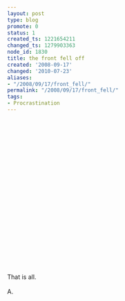 ```yaml
---
layout: post
type: blog
promote: 0
status: 1
created_ts: 1221654211
changed_ts: 1279903363
node_id: 1830
title: the front fell off
created: '2008-09-17'
changed: '2010-07-23'
aliases:
- "/2008/09/17/front_fell/"
permalink: "/2008/09/17/front_fell/"
tags:
- Procrastination
---
```

<object width="425" height="344"><param name="movie" value="http://www.youtube.com/v/WcU4t6zRAKg&hl=en&fs=1&rel=0"></param><param name="allowFullScreen" value="true"></param><embed src="http://www.youtube.com/v/WcU4t6zRAKg&hl=en&fs=1&rel=0" type="application/x-shockwave-flash" allowfullscreen="true" width="425" height="344"></embed></object>

<p>
That is all.<br/>
<br/>
A.
</p>
